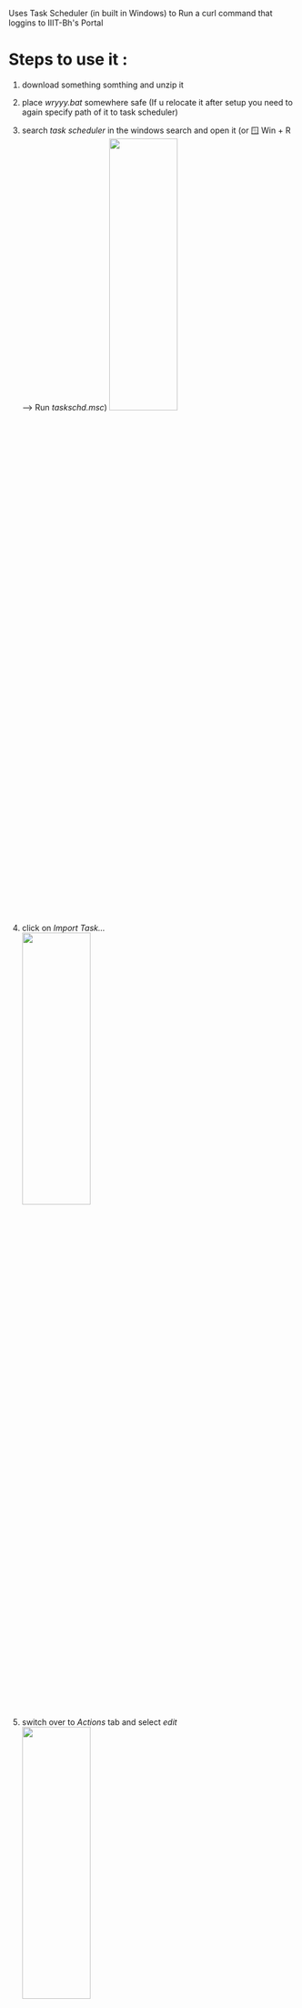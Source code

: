 Uses Task Scheduler (in built in Windows) to Run a curl command that loggins to IIIT-Bh's Portal

# Steps to use it : 

1) download something somthing and unzip it
2) place *wryyy.bat* somewhere safe (If u relocate it after setup you need to again specify path of it to task scheduler)
3) search *task scheduler* in the windows search and open it (or 🪟 Win + R --> Run *taskschd.msc*)
   <img src="https://github.com/NishchayKQ/nyaTheFi/assets/108711354/1e139fa1-a34f-4b60-8704-c072d7d2daf3" width=50% height=35%>

5) click on *Import Task...*  
   <img src="https://github.com/NishchayKQ/nyaTheFi/assets/108711354/0fa46ff3-97ea-4344-b196-863e522929ac" width=50% height=35%>  
7) switch over to *Actions* tab and select *edit*  
   <img src="https://github.com/NishchayKQ/nyaTheFi/assets/108711354/72a552d7-a5a4-47a2-9d6e-9d1d502f7fd6" width=50% height=35%>

9) Now click on *Browse...* or enter path to *wryyy.bat* manually  
   <img src="https://github.com/NishchayKQ/nyaTheFi/assets/108711354/9263e718-f7fb-43fc-8a57-b16c82cc0235" width=50% height=35%>
   
11) That's it just click on *Ok*
